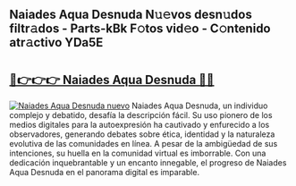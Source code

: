 ## Naiades Aqua Desnuda N𝚞𝚎vos desn𝚞dos filtr𝚊dos - Parts-kBk F𝚘tos vid𝚎o - C𝚘ntenido atr𝚊ctivo YDa5E

# <h2><a href="http://mbar3es.tromn.icu/?c=Naiades+Aqua+Desnuda">🔗👉👉👉 Naiades Aqua Desnuda 🔗🔗</a></h2>

[![Naiades Aqua Desnuda nuevo](https://i.imgur.com/pEAQMta.gif)](http://mbar3es.tromn.icu/?c=Naiades+Aqua+Desnuda)
Naiades Aqua Desnuda, un individuo complejo y debatido, desafía la descripción fácil. Su uso pionero de los medios digitales para la autoexpresión ha cautivado y enfurecido a los observadores, generando debates sobre ética, identidad y la naturaleza evolutiva de las comunidades en línea. A pesar de la ambigüedad de sus intenciones, su huella en la comunidad virtual es imborrable. Con una dedicación inquebrantable y un encanto innegable, el progreso de Naiades Aqua Desnuda en el panorama digital es imparable.
